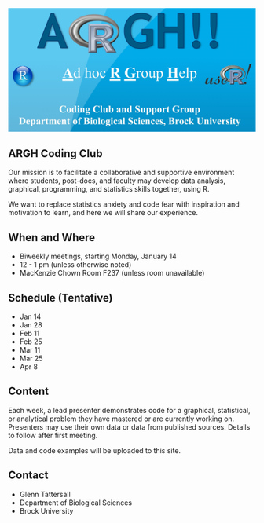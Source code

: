 
<img src="https://raw.githubusercontent.com/gtatters/ARGHCodingClub/master/Images/ARGHlogo.jpg" alt="ARGH logo" width="600"/>

## ARGH Coding Club

Our mission is to facilitate a collaborative and supportive environment where students, post-docs, and faculty may develop data analysis, graphical, programming, and statistics skills together, using R. 

We want to replace statistics anxiety and code fear with inspiration and motivation to learn, and here we will share our experience.

## When and Where

- Biweekly meetings, starting Monday, January 14
- 12 - 1 pm (unless otherwise noted)
- MacKenzie Chown Room F237 (unless room unavailable)

## Schedule (Tentative)

- Jan 14
- Jan 28
- Feb 11
- Feb 25
- Mar 11
- Mar 25
- Apr 8

## Content 

Each week, a lead presenter demonstrates code for a graphical, statistical, or analytical problem they have mastered or are currently working on.  Presenters may use their own data or data from published sources.  Details to follow after first meeting.

Data and code examples will be uploaded to this site. 

## Contact

- Glenn Tattersall
- Department of Biological Sciences
- Brock University